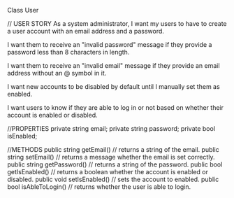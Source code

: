 Class User

// USER STORY
As a system administrator,
I want my users to have to create a user account with an email address and a password.

I want them to receive an "invalid password" message if they provide a
password less than 8 characters in length.

I want them to receive an "invalid email" message if they provide an email
address without an @ symbol in it.

I want new accounts to be disabled by default until I manually set them as enabled.

I want users to know if they are able to log in or not based on whether their
account is enabled or disabled.

//PROPERTIES
	private string email;
	private string password;
	private bool isEnabled;

//METHODS
	public string getEmail() // returns a string of the email.
	public string setEmail() // returns a message whether the email is set correctly. 
	public string getPassword() // returns a string of the password.
	public bool getIsEnabled() // returns a boolean whether the account is enabled or disabled.
	public void setIsEnabled() // sets the account to enabled.
	public bool isAbleToLogin() // returns whether the user is able to login. 
